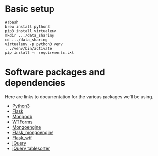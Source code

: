 # Basic setup #

```
#!bash
brew install python3
pip3 install virtualenv
mkdir .../data_sharing
cd .../data_sharing
virtualenv -p python3 venv
. ./venv/bin/activate
pip install -r requirements.txt
```

# Software packages and dependencies #

Here are links to documentation for the various packages we'll be using.

* [Python3](https://docs.python.org/3/tutorial/)
* [Flask](flask.pocoo.org/docs/latest/tutorial/)
* [Mongodb](https://docs.mongodb.com/manual/tutorial/)
* [WTForms](http://wtforms.simplecodes.com/docs/1.0.1/crash_course.html)
* [Mongoengine](http://docs.mongoengine.org/tutorial.html)
* [Flask_mongoengine](http://docs.mongoengine.org/projects/flask-mongoengine/en/latest/)
* [Flask_wtf](https://flask-wtf.readthedocs.io/en/stable/)
* [jQuery](https://learn.jquery.com/)
* [jQuery tablesorter](https://mottie.github.io/tablesorter/docs/)